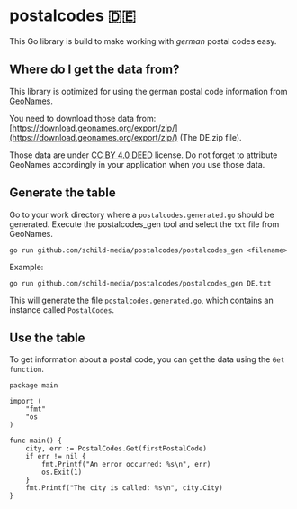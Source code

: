 # postalcodes 🇩🇪

This Go library is build to make working with *german* postal codes easy.

## Where do I get the data from?

This library is optimized for using the german postal code
information from [GeoNames](#).

You need to download those data from:
[https://download.geonames.org/export/zip/](https://download.geonames.org/export/zip/)
(The DE.zip file).

Those data are under [CC BY 4.0 DEED](https://creativecommons.org/licenses/by/4.0/) license.
Do not forget to attribute GeoNames accordingly in your application
when you use those data.

## Generate the table

Go to your work directory where a `postalcodes.generated.go` should be generated.
Execute the postalcodes_gen tool and select the `txt` file from GeoNames.

    go run github.com/schild-media/postalcodes/postalcodes_gen <filename>

Example:

    go run github.com/schild-media/postalcodes/postalcodes_gen DE.txt

This will generate the file `postalcodes.generated.go`, which contains an instance called `PostalCodes`.

## Use the table

To get information about a postal code, you can get the data using the `Get function`.

    package main

    import (
        "fmt"
        "os
    )

    func main() {
        city, err := PostalCodes.Get(firstPostalCode)
        if err != nil {
            fmt.Printf("An error occurred: %s\n", err)
            os.Exit(1)
        }
        fmt.Printf("The city is called: %s\n", city.City)
    }
